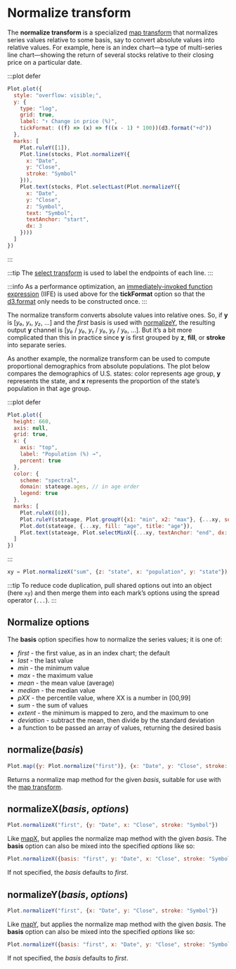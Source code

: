<script setup>

import * as Plot from "@observablehq/plot";
import * as d3 from "d3";
import {shallowRef, onMounted} from "vue";

const stateage = shallowRef([]);
const stocks = shallowRef([]);
const xy = Plot.normalizeX("sum", {z: "state", x: "population", y: "state"});

onMounted(() => {
  Promise.all([
    d3.csv("../data/aapl.csv", d3.autoType),
    d3.csv("../data/amzn.csv", d3.autoType),
    d3.csv("../data/goog.csv", d3.autoType),
    d3.csv("../data/ibm.csv", d3.autoType)
  ]).then((datas) => {
    stocks.value = d3.zip(["AAPL", "AMZN", "GOOG", "IBM"], datas).flatMap(([Symbol, data]) => data.map(d => ({Symbol, ...d})));
  });
  d3.csv("../data/us-population-state-age.csv", d3.autoType).then((data) => {
    const ages = data.columns.slice(1); // convert wide data to tidy data
    stateage.value = Object.assign(ages.flatMap(age => data.map((d) => ({state: d.name, age, population: d[age]}))), {ages});
  });
});

</script>

# Normalize transform

The **normalize transform** is a specialized [map transform](./map.md) that normalizes series values relative to some basis, say to convert absolute values into relative values. For example, here is an index chart—a type of multi-series line chart—showing the return of several stocks relative to their closing price on a particular date.

:::plot defer
```js
Plot.plot({
  style: "overflow: visible;",
  y: {
    type: "log",
    grid: true,
    label: "↑ Change in price (%)",
    tickFormat: ((f) => (x) => f((x - 1) * 100))(d3.format("+d"))
  },
  marks: [
    Plot.ruleY([1]),
    Plot.line(stocks, Plot.normalizeY({
      x: "Date",
      y: "Close",
      stroke: "Symbol"
    })),
    Plot.text(stocks, Plot.selectLast(Plot.normalizeY({
      x: "Date",
      y: "Close",
      z: "Symbol",
      text: "Symbol",
      textAnchor: "start",
      dx: 3
    })))
  ]
})
```
:::

:::tip
The [select transform](./select.md) is used to label the endpoints of each line.
:::

:::info
As a performance optimization, an [immediately-invoked function expression](https://developer.mozilla.org/en-US/docs/Glossary/IIFE) (IIFE) is used above for the **tickFormat** option so that the [d3.format](https://github.com/d3/d3-format) only needs to be constructed once.
:::

The normalize transform converts absolute values into relative ones. So, if **y** is [*y₀*, *y₁*, *y₂*, …] and the *first* basis is used with [normalizeY](#normalizey-basis-options), the resulting output **y** channel is [*y₀* / *y₀*, *y₁* / *y₀*, *y₂* / *y₀*, …]. But it’s a bit more complicated than this in practice since **y** is first grouped by **z**, **fill**, or **stroke** into separate series.

As another example, the normalize transform can be used to compute proportional demographics from absolute populations. The plot below compares the demographics of U.S. states: color represents age group, **y** represents the state, and **x** represents the proportion of the state’s population in that age group.

:::plot defer
```js
Plot.plot({
  height: 660,
  axis: null,
  grid: true,
  x: {
    axis: "top",
    label: "Population (%) →",
    percent: true
  },
  color: {
    scheme: "spectral",
    domain: stateage.ages, // in age order
    legend: true
  },
  marks: [
    Plot.ruleX([0]),
    Plot.ruleY(stateage, Plot.groupY({x1: "min", x2: "max"}, {...xy, sort: {y: "x1"}})),
    Plot.dot(stateage, {...xy, fill: "age", title: "age"}),
    Plot.text(stateage, Plot.selectMinX({...xy, textAnchor: "end", dx: -6, text: "state"}))
  ]
})
```
:::

```js
xy = Plot.normalizeX("sum", {z: "state", x: "population", y: "state"})
```

:::tip
To reduce code duplication, pull shared options out into an object (here `xy`) and then merge them into each mark’s options using the spread operator (`...`).
:::

## Normalize options

The **basis** option specifies how to normalize the series values; it is one of:

* *first* - the first value, as in an index chart; the default
* *last* - the last value
* *min* - the minimum value
* *max* - the maximum value
* *mean* - the mean value (average)
* *median* - the median value
* *pXX* - the percentile value, where XX is a number in [00,99]
* *sum* - the sum of values
* *extent* - the minimum is mapped to zero, and the maximum to one
* *deviation* - subtract the mean, then divide by the standard deviation
* a function to be passed an array of values, returning the desired basis

## normalize(*basis*)

```js
Plot.map({y: Plot.normalize("first")}, {x: "Date", y: "Close", stroke: "Symbol"})
```

Returns a normalize map method for the given *basis*, suitable for use with the [map transform](./map.md).

## normalizeX(*basis*, *options*)

```js
Plot.normalizeX("first", {y: "Date", x: "Close", stroke: "Symbol"})
```

Like [mapX](./map.md#mapx-map-options), but applies the normalize map method with the given *basis*. The **basis** option can also be mixed into the specified *options* like so:

```js
Plot.normalizeX({basis: "first", y: "Date", x: "Close", stroke: "Symbol"})
```

If not specified, the *basis* defaults to *first*.

## normalizeY(*basis*, *options*)

```js
Plot.normalizeY("first", {x: "Date", y: "Close", stroke: "Symbol"})
```

Like [mapY](./map.md#mapy-map-options), but applies the normalize map method with the given *basis*. The **basis** option can also be mixed into the specified *options* like so:

```js
Plot.normalizeY({basis: "first", x: "Date", y: "Close", stroke: "Symbol"})
```

If not specified, the *basis* defaults to *first*.
